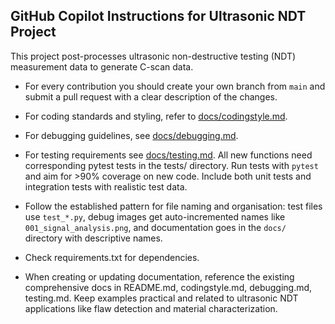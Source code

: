## GitHub Copilot Instructions for Ultrasonic NDT Project

This project post-processes ultrasonic non-destructive testing (NDT) measurement data to generate C-scan data.

- For every contribution you should create your own branch from `main` and submit a pull request with a clear description of the changes.
    
- For coding standards and styling, refer to [docs/codingstyle.md](../docs/codingstyle.md).

- For debugging guidelines, see [docs/debugging.md](../docs/debugging.md).

- For testing requirements see [docs/testing.md](../docs/testing.md).
All new functions need corresponding pytest tests in the tests/ directory.
 Run tests with `pytest` and aim for >90% coverage on new code. Include both unit tests and integration tests with realistic test data.

- Follow the established pattern for file naming and organisation: test files use `test_*.py`, debug images get auto-incremented names like `001_signal_analysis.png`, and documentation goes in the `docs/` directory with descriptive names.

- Check requirements.txt for dependencies.

- When creating or updating documentation, reference the existing comprehensive docs in README.md, codingstyle.md, debugging.md, testing.md. Keep examples practical and related to ultrasonic NDT applications like flaw detection and material characterization.